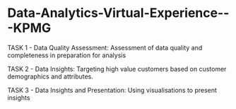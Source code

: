 # Data-Analytics-Virtual-Experience---KPMG
TASK 1 - Data Quality Assessment: 
         Assessment of data quality and completeness in preparation for analysis

TASK 2 - Data Insights: 
         Targeting high value customers based on customer demographics and attributes.

TASK 3 - Data Insights and Presentation: 
         Using visualisations to present insights
